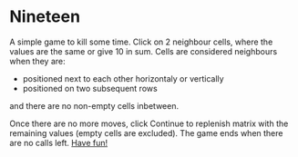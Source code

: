 # Nineteen
A simple game to kill some time. Click on 2 neighbour cells, where the values are the same or give 10 in sum.
Cells are considered neighbours when they are:
* positioned next to each other horizontaly or vertically
* positioned on two subsequent rows

and there are no non-empty cells inbetween.

Once there are no more moves, click Continue to replenish matrix with
the remaining values (empty cells are excluded).
The game ends when there are no calls left. [Have fun!](https://nineteen.now.sh/)